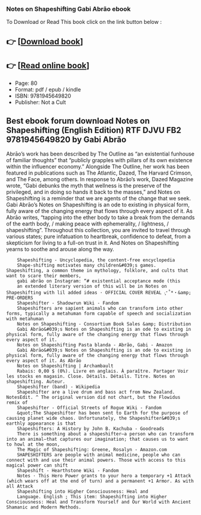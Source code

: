 ### Notes on Shapeshifting Gabi Abrão ebook

To Download or Read This book click on the link button below :

## 👉  [**[Download book](http://ebooksharez.info/download.php?group=book&from=github.com&id=645237&lnk=1066 "Download book")**]

## 👉  [**[Read online book](http://ebooksharez.info/download.php?group=book&from=github.com&id=645237&lnk=1066 "Read online book")**]


* Page: 80
* Format: pdf / epub / kindle
* ISBN: 9781945649820
* Publisher: Not a Cult



## Best ebook forum download Notes on Shapeshifting (English Edition) RTF DJVU FB2 9781945649820 by Gabi Abrão



Abrāo’s work has been described by The Outline as “an existential funhouse of familiar thoughts” that “publicly grapples with pillars of its own existence within the influencer economy.” Alongside The Outline, her work has been featured in publications such as The Atlantic, Dazed, The Harvard Crimson, and The Face, among others. In response to Abrāo’s work, Dazed Magazine wrote, “Gabi debunks the myth that wellness is the preserve of the privileged, and in doing so hands it back to the masses,” and Notes on Shapeshifting is a reminder that we are agents of the change that we seek.  Gabi Abrāo’s Notes on Shapeshifting is an ode to existing in physical form, fully aware of the changing energy that flows through every aspect of it. As Abrāo writes, “tapping into the ether body to take a break from the demands of the earth body, / making peace with ephemerality, / lightness, / shapeshifting”. Throughout this collection, you are invited to travel through various states; pure infatuation to heartbreak, confidence to defeat, from a skepticism for living to a full-on trust in it. And Notes on Shapeshifting yearns to soothe and arouse along the way. 


        Shapeshifting - Uncyclopedia, the content-free encyclopedia
        Shape-shifting motivates many children&#039;s games. Shapeshifting, a common theme in mythology, folklore, and cults that want to scare their members, 
        gabi abrão on Instagram: “# existential acceptance mode (this
        an extended literary version of this will be in Notes on Shapeshifting with lil added ideas · OFFICIAL COVER REVEAL ‧͙⁺˚*・&amp; PRE-ORDERS 
        Shapeshifter - Shadowrun Wiki - Fandom
        Shapeshifters are sapient animals who can transform into other forms, typically a metahuman form capable of speech and socialization with metahuman 
        Notes on Shapeshifting - Consortium Book Sales &amp; Distribution
        Gabi Abrāo&#039;s Notes on Shapeshifting is an ode to existing in physical form, fully aware of the changing energy that flows through every aspect of it.
        Notes on Shapeshifting Pasta blanda - Abrão, Gabi - Amazon
        Gabi Abrāo&#039;s Notes on Shapeshifting is an ode to existing in physical form, fully aware of the changing energy that flows through every aspect of it. As Abrāo 
        Notes on Shapeshifting | Archambault
        Rabais: 0,00 $ (0%). Livre en anglais. À paraître. Partager Voir les stocks en magasin. Close. Détails. Détails. Titre. Notes on shapeshifting. Auteur.
        Shapeshifter (band) - Wikipedia
        Shapeshifter are a live drum and bass act from New Zealand. NotesEdit. ^ The original version did not chart, but the Flowidus remix of 
        Shapeshifter - Official Streets of Rogue Wiki - Fandom
        &quot;The Shapeshifter has been sent to Earth for the purpose of causing planet wide chaos. Unfortunately, the Shapeshifter&#039;s earthly appearance is that 
        Shapeshifters: A History by John B. Kachuba - Goodreads
        There is something about a shapeshifter—a person who can transform into an animal—that captures our imagination; that causes us to want to howl at the moon, 
        The Magic of Shapeshifting: Greene, Rosalyn - Amazon.com
        SHAPESHIFTERS are people with animal medicine, people who can connect with and use their animal powers. Those with access to this magical power can shift 
        Shapeshift - Hearthstone Wiki - Fandom
        Notes · This Hero Power grants to your hero a temporary +1 Attack (which wears off at the end of turn) and a permanent +1 Armor. As with all Attack 
        Shapeshifting into Higher Consciousness: Heal and
        Language. English ; This item: Shapeshifting into Higher Consciousness: Heal and Transform Yourself and Our World with Ancient Shamanic and Modern Methods.
    




